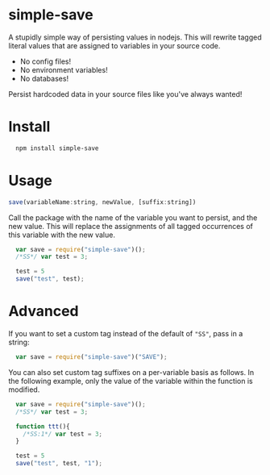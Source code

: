 # simple-save
A stupidly simple way of persisting values in nodejs.
This will rewrite tagged literal values that are assigned to variables in your source code.


- No config files!
- No environment variables!
- No databases!

Persist hardcoded data in your source files like you've always wanted!

# Install
```bash
  npm install simple-save
```

# Usage

```js
save(variableName:string, newValue, [suffix:string])
```

Call the package with the name of the variable you want to persist, and the new
value. This will replace the assignments of all tagged occurrences of this
variable with the new value.

```js
  var save = require("simple-save")();
  /*SS*/ var test = 3;

  test = 5
  save("test", test);
```


# Advanced

If you want to set a custom tag instead of the default of `"SS"`, pass in a
string:
```js
  var save = require("simple-save")("SAVE");
```

You can also set custom tag suffixes on a per-variable basis as follows.  In the
following example, only the value of the variable within the function is modified.
```js
  var save = require("simple-save")();
  /*SS*/ var test = 3;

  function ttt(){
    /*SS:1*/ var test = 3;
  }

  test = 5
  save("test", test, "1");
```
